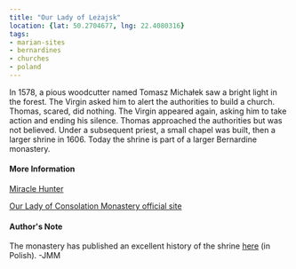 ```yaml
---
title: "Our Lady of Leżajsk"
location: {lat: 50.2704677, lng: 22.4080316}
tags:
- marian-sites
- bernardines
- churches
- poland
---
```


In 1578, a pious woodcutter named Tomasz Michałek saw a bright light in the forest.  The Virgin asked him to alert the authorities to build a church.  Thomas, scared, did nothing.  The Virgin appeared again, asking him to take action and ending his silence.  Thomas approached the authorities but was not believed.  Under a subsequent priest, a small chapel was built, then a larger shrine in 1606.  Today the shrine is part of a larger Bernardine monastery.

#### More Information

[Miracle Hunter](https://www.miraclehunter.com/marian_apparitions/approved_apparitions/lejask/index.html)

[Our Lady of Consolation Monastery official site](https://lezajsk.bernardyni.pl/)

#### Author's Note

The monastery has published an excellent history of the shrine [here](https://lezajsk.bernardyni.pl/historia/) (in Polish). -JMM
